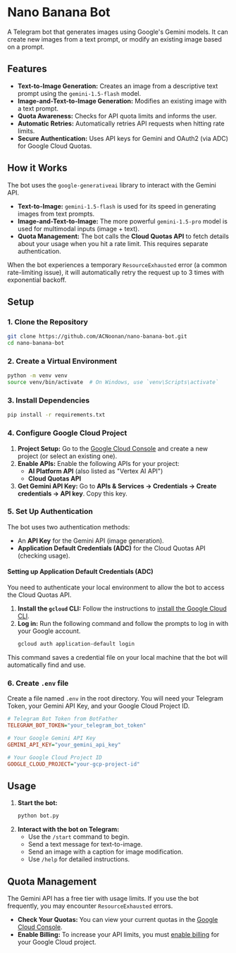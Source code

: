 # Nano Banana Bot

A Telegram bot that generates images using Google's Gemini models. It can create new images from a text prompt, or modify an existing image based on a prompt.

## Features

-   **Text-to-Image Generation:** Creates an image from a descriptive text prompt using the `gemini-1.5-flash` model.
-   **Image-and-Text-to-Image Generation:** Modifies an existing image with a text prompt.
-   **Quota Awareness:** Checks for API quota limits and informs the user.
-   **Automatic Retries:** Automatically retries API requests when hitting rate limits.
-   **Secure Authentication:** Uses API keys for Gemini and OAuth2 (via ADC) for Google Cloud Quotas.

## How it Works

The bot uses the `google-generativeai` library to interact with the Gemini API.

-   **Text-to-Image:** `gemini-1.5-flash` is used for its speed in generating images from text prompts.
-   **Image-and-Text-to-Image:** The more powerful `gemini-1.5-pro` model is used for multimodal inputs (image + text).
-   **Quota Management:** The bot calls the **Cloud Quotas API** to fetch details about your usage when you hit a rate limit. This requires separate authentication.

When the bot experiences a temporary `ResourceExhausted` error (a common rate-limiting issue), it will automatically retry the request up to 3 times with exponential backoff.

## Setup

### 1. Clone the Repository
```bash
git clone https://github.com/ACNoonan/nano-banana-bot.git
cd nano-banana-bot
```

### 2. Create a Virtual Environment
```bash
python -m venv venv
source venv/bin/activate  # On Windows, use `venv\Scripts\activate`
```

### 3. Install Dependencies
```bash
pip install -r requirements.txt
```

### 4. Configure Google Cloud Project
1.  **Project Setup:** Go to the [Google Cloud Console](https://console.cloud.google.com/) and create a new project (or select an existing one).
2.  **Enable APIs:** Enable the following APIs for your project:
    -   **AI Platform API** (also listed as "Vertex AI API")
    -   **Cloud Quotas API**
3.  **Get Gemini API Key:** Go to **APIs & Services -> Credentials -> Create credentials -> API key**. Copy this key.

### 5. Set Up Authentication

The bot uses two authentication methods:
-   An **API Key** for the Gemini API (image generation).
-   **Application Default Credentials (ADC)** for the Cloud Quotas API (checking usage).

#### Setting up Application Default Credentials (ADC)
You need to authenticate your local environment to allow the bot to access the Cloud Quotas API.

1.  **Install the `gcloud` CLI:** Follow the instructions to [install the Google Cloud CLI](https://cloud.google.com/sdk/docs/install).
2.  **Log in:** Run the following command and follow the prompts to log in with your Google account.
    ```bash
    gcloud auth application-default login
    ```
This command saves a credential file on your local machine that the bot will automatically find and use.

### 6. Create `.env` file
Create a file named `.env` in the root directory. You will need your Telegram Token, your Gemini API Key, and your Google Cloud Project ID.

```ini
# Telegram Bot Token from BotFather
TELEGRAM_BOT_TOKEN="your_telegram_bot_token"

# Your Google Gemini API Key
GEMINI_API_KEY="your_gemini_api_key"

# Your Google Cloud Project ID
GOOGLE_CLOUD_PROJECT="your-gcp-project-id"
```

## Usage

1.  **Start the bot:**
    ```bash
    python bot.py
    ```
2.  **Interact with the bot on Telegram:**
    -   Use the `/start` command to begin.
    -   Send a text message for text-to-image.
    -   Send an image with a caption for image modification.
    -   Use `/help` for detailed instructions.

## Quota Management
The Gemini API has a free tier with usage limits. If you use the bot frequently, you may encounter `ResourceExhausted` errors.

-   **Check Your Quotas:** You can view your current quotas in the [Google Cloud Console](https://console.cloud.google.com/iam-admin/quotas).
-   **Enable Billing:** To increase your API limits, you must [enable billing](https://cloud.google.com/billing/docs/how-to/modify-project) for your Google Cloud project.
